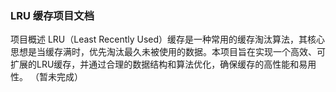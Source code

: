 ### LRU 缓存项目文档
项目概述
LRU（Least Recently Used）缓存是一种常用的缓存淘汰算法，其核心思想是当缓存满时，优先淘汰最久未被使用的数据。本项目旨在实现一个高效、可扩展的LRU缓存，并通过合理的数据结构和算法优化，确保缓存的高性能和易用性。
（暂未完成）
